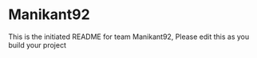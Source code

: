 # Manikant92
This is the initiated README for team Manikant92, Please edit this as you build your project
